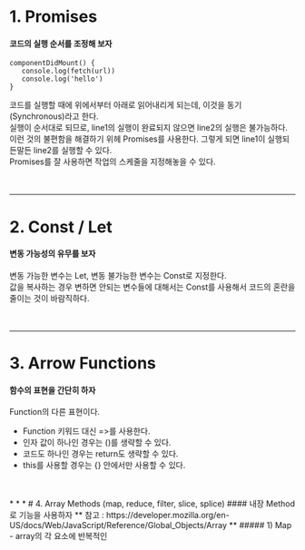 # 1. Promises
#### 코드의 실행 순서를 조정해 보자
~~~~objective-js
componentDidMount() {  
   console.log(fetch(url))  
   console.log('hello')  
}
~~~~
  
코드를 실행할 때에 위에서부터 아래로 읽어내리게 되는데, 이것을 동기(Synchronous)라고 한다.  
실행이 순서대로 되므로, line1의 실행이 완료되지 않으면 line2의 실행은 불가능하다.  
이런 것의 불편함을 해결하기 위헤 Promises를 사용한다. 그렇게 되면 line1이 실행되든말든 line2를 실행할 수 있다.  
Promises를 잘 사용하면 작업의 스케줄을 지정해놓을 수 있다.  
<br>
<br>
* * *
# 2. Const / Let
#### 변동 가능성의 유무를 보자
변동 가능한 변수는 Let, 변동 불가능한 변수는 Const로 지정한다.  
값을 복사하는 경우 변하면 안되는 변수들에 대해서는 Const를 사용해서 코드의 혼란을 줄이는 것이 바람직하다.  
<br>
<br>
* * *
# 3. Arrow Functions
#### 함수의 표현을 간단히 하자
Function의 다른 표현이다.  
+ Function 키워드 대신 =>를 사용한다.  
+ 인자 값이 하나인 경우는 ()를 생략할 수 있다.  
+ 코드도 하나인 경우는 return도 생략할 수 있다.  
+ this를 사용할 경우는 {} 안에서만 사용할 수 있다.  
<br>
<br>
* * *
# 4. Array Methods (map, reduce, filter, slice, splice)
#### 내장 Method로 기능을 사용하자
** 참고 : https://developer.mozilla.org/en-US/docs/Web/JavaScript/Reference/Global_Objects/Array **
##### 1) Map - array의 각 요소에 반복적인 


